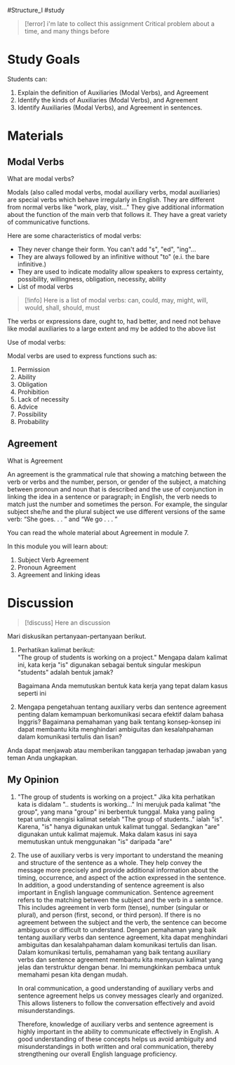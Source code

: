 #Structure_I #study 

> [!error] i'm late to collect this assignment
> Critical problem about a time, and many things before

# Study Goals
Students can:
1. Explain the definition of Auxiliaries (Modal Verbs), and Agreement
2. Identify the kinds of Auxiliaries (Modal Verbs), and Agreement
3. Identify Auxiliaries (Modal Verbs), and Agreement in sentences.

# Materials
## Modal Verbs
What are modal verbs?

Modals (also called modal verbs, modal auxiliary verbs, modal auxiliaries) are special verbs which behave irregularly in English. They are different from normal verbs like "work, play, visit..." They give additional information about the function of the main verb that follows it. They have a great variety of communicative functions.

Here are some characteristics of modal verbs:

- They never change their form. You can't add "s", "ed", "ing"...
- They are always followed by an infinitive without "to" (e.i. the bare infinitive.)
- They are used to indicate modality allow speakers to express certainty, possibility, willingness, obligation, necessity, ability
- List of modal verbs

> [!info] Here is a list of modal verbs:
> can, could, may, might, will, would, shall, should, must

The verbs or expressions dare, ought to, had better, and need not behave like modal auxiliaries to a large extent and my be added to the above list

Use of modal verbs:

Modal verbs are used to express functions such as:

1. Permission
2. Ability
3. Obligation
4. Prohibition
5. Lack of necessity
6. Advice
7. Possibility
8. Probability

## Agreement 
What is Agreement

An agreement is the grammatical rule that showing a matching between the verb or verbs and the number, person, or gender of the subject, a matching between pronoun and noun that is described and the use of conjunction in linking the idea in a sentence or paragraph; in English, the verb needs to match just the number and sometimes the person. For example, the singular subject she/he and the plural subject we use different versions of the same verb: “She goes. . . ” and “We go . . . ”

You can read the whole material about Agreement in module 7.

In this module you will learn about:

1. Subject Verb Agreement
2. Pronoun Agreement
3. Agreement and linking ideas

# Discussion 
>[!discuss] Here an discussion


Mari diskusikan pertanyaan-pertanyaan berikut.


1. Perhatikan kalimat berikut:  
	"The group of students is working on a project." 
	Mengapa dalam kalimat ini, kata kerja "is" digunakan sebagai bentuk singular meskipun "students" adalah bentuk jamak? 
	
	Bagaimana Anda memutuskan bentuk kata kerja yang tepat dalam kasus seperti ini
	
2. Mengapa pengetahuan tentang auxiliary verbs dan sentence agreement penting dalam kemampuan berkomunikasi secara efektif dalam bahasa Inggris? Bagaimana pemahaman yang baik tentang konsep-konsep ini dapat membantu kita menghindari ambiguitas dan kesalahpahaman dalam komunikasi tertulis dan lisan?

Anda dapat menjawab atau memberikan tanggapan terhadap jawaban yang teman Anda ungkapkan.

## My Opinion
1. "The group of students is working on a project."
	Jika kita perhatikan kata is didalam ".. students is working..." Ini merujuk pada kalimat "the group", yang mana "group" ini berbentuk tunggal. Maka yang paling tepat untuk mengisi kalimat setelah "The group of students.." ialah "is". Karena, "is" hanya digunakan untuk kalimat tunggal. Sedangkan  "are" digunakan untuk kalimat majemuk.
	Maka dalam kasus ini saya memutuskan untuk menggunakan "is" daripada "are"
2. The use of auxiliary verbs is very important to understand the meaning and structure of the sentence as a whole. They help convey the message more precisely and provide additional information about the timing, occurrence, and aspect of the action expressed in the sentence.
	In addition, a good understanding of sentence agreement is also important in English language communication. Sentence agreement refers to the matching between the subject and the verb in a sentence. This includes agreement in verb form (tense), number (singular or plural), and person (first, second, or third person). If there is no agreement between the subject and the verb, the sentence can become ambiguous or difficult to understand.
	Dengan pemahaman yang baik tentang auxiliary verbs dan sentence agreement, kita dapat menghindari ambiguitas dan kesalahpahaman dalam komunikasi tertulis dan lisan. Dalam komunikasi tertulis, pemahaman yang baik tentang auxiliary verbs dan sentence agreement membantu kita menyusun kalimat yang jelas dan terstruktur dengan benar. Ini memungkinkan pembaca untuk memahami pesan kita dengan mudah.
	
	In oral communication, a good understanding of auxiliary verbs and sentence agreement helps us convey messages clearly and organized. This allows listeners to follow the conversation effectively and avoid misunderstandings.
	
	Therefore, knowledge of auxiliary verbs and sentence agreement is highly important in the ability to communicate effectively in English. A good understanding of these concepts helps us avoid ambiguity and misunderstandings in both written and oral communication, thereby strengthening our overall English language proficiency.